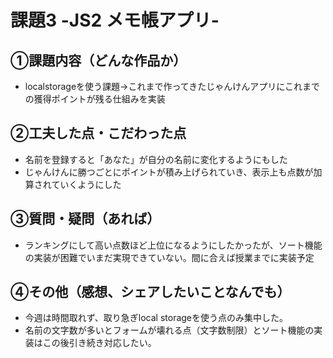 # 課題3 -JS2 メモ帳アプリ-

## ①課題内容（どんな作品か）
- localstorageを使う課題→これまで作ってきたじゃんけんアプリにこれまでの獲得ポイントが残る仕組みを実装

## ②工夫した点・こだわった点
- 名前を登録すると「あなた」が自分の名前に変化するようにもした
- じゃんけんに勝つごとにポイントが積み上げられていき、表示上も点数が加算されていくようにした

## ③質問・疑問（あれば）
- ランキングにして高い点数ほど上位になるようにしたかったが、ソート機能の実装が困難でいまだ実現できていない。間に合えば授業までに実装予定

## ④その他（感想、シェアしたいことなんでも）
- 今週は時間取れず、取り急ぎlocal storageを使う点のみ集中した。
- 名前の文字数が多いとフォームが壊れる点（文字数制限）とソート機能の実装はこの後引き続き対応したい。
